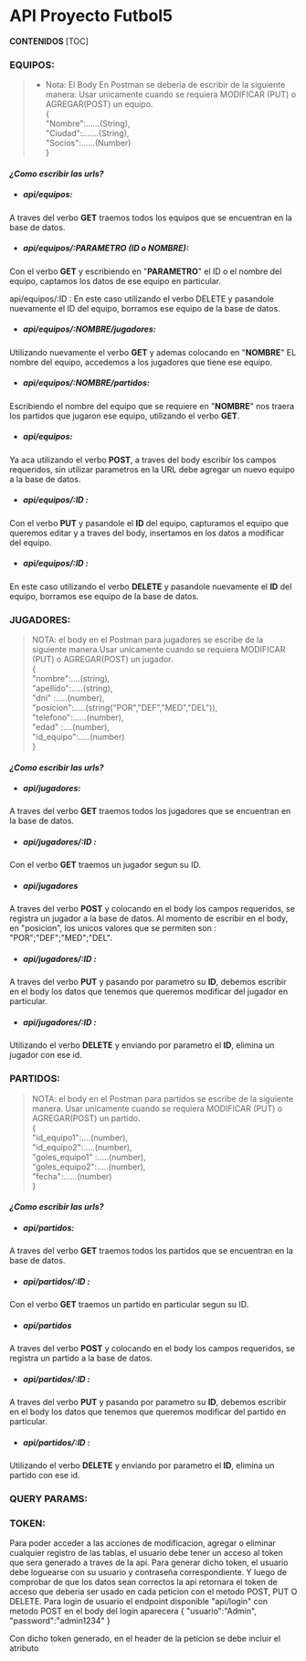 # API Proyecto Futbol5


**CONTENIDOS**
[TOC]

### EQUIPOS:
>* Nota: El Body En  Postman se deberia de escribir de la siguiente manera:
Usar unicamente cuando se requiera MODIFICAR (PUT) o AGREGAR(POST) un equipo.<br>
            { <br>
                "Nombre":......(String),<br>
                "Ciudad":.......(String),<br>
                "Socios":......(Number) <br>
            }


#### *¿Como escribir las urls?*

- ##### api/equipos:
A traves del verbo **GET** traemos todos los equipos que se encuentran en la base de datos.

- ##### api/equipos/:PARAMETRO (ID o NOMBRE):
Con el verbo **GET** y escribiendo en "**PARAMETRO**" el ID o el nombre del equipo, captamos los datos de ese equipo en particular.

api/equipos/:ID :
En este caso utilizando el verbo DELETE y pasandole nuevamente el ID del equipo, borramos ese equipo de la base de datos.

- ##### api/equipos/:NOMBRE/jugadores:
Utilizando nuevamente el verbo **GET** y ademas colocando en "**NOMBRE**" EL nombre del equipo, accedemos a los jugadores que tiene ese equipo.

- ##### api/equipos/:NOMBRE/partidos:
Escribiendo el nombre del equipo que se requiere en "**NOMBRE**" nos traera los partidos que jugaron ese equipo, utilizando el verbo **GET**.
 
- ##### api/equipos:
Ya aca utilizando el verbo **POST**, a traves del body escribir los campos requeridos, sin utilizar parametros en la URL debe agregar un nuevo equipo a la base de datos.

- ##### api/equipos/:ID :
Con el verbo **PUT** y pasandole el **ID** del equipo, capturamos el equipo que queremos editar y a traves del body, insertamos en los datos a modificar del equipo.

- ##### api/equipos/:ID :
En este caso utilizando el verbo **DELETE** y pasandole nuevamente el **ID** del equipo, borramos ese equipo de la base de datos.


### JUGADORES:
> NOTA: el body en el Postman para jugadores se escribe de la siguiente manera.Usar unicamente cuando se requiera MODIFICAR (PUT) o AGREGAR(POST) un jugador.<br>
{<br>
"nombre":....(string),<br>
"apellido":.....(string),<br>
"dni" :.....(number), <br>
"posicion":.....(string("POR","DEF","MED","DEL")),<br>
"telefono":......(number), <br>
"edad" :....(number), <br>
"id_equipo":.....(number) <br>
}

#### *¿Como escribir las urls?*

- ##### api/jugadores:
A traves del verbo **GET** traemos todos los jugadores que se encuentran en la base de datos.

- ##### api/jugadores/:ID :
Con el verbo **GET** traemos un jugador segun su ID.

- ##### api/jugadores
A traves del verbo **POST** y colocando en el body los campos requeridos, se registra un jugador a la base de datos.  Al momento de escribir en el body, en "posicion", los unicos valores que se permiten son : "POR";"DEF";"MED";"DEL".

- ##### api/jugadores/:ID :
A traves del verbo **PUT** y pasando por parametro su **ID**, debemos escribir en el body los datos que tenemos que queremos modificar del jugador en particular.

- ##### api/jugadores/:ID :
Utilizando el verbo **DELETE** y enviando por parametro el **ID**, elimina un jugador con ese id.


### PARTIDOS: 
> NOTA: el body en el Postman para partidos se escribe de la siguiente manera. Usar unicamente cuando se requiera MODIFICAR (PUT) o AGREGAR(POST) un partido.<br>
{<br>
"id_equipo1":....(number),<br>
"id_equipo2":.....(number),<br>
"goles_equipo1" :.....(number), <br>
"goles_equipo2":.....(number),<br>
"fecha":......(number)<br>
}

#### *¿Como escribir las urls?*

- ##### api/partidos:
A traves del verbo **GET** traemos todos los partidos que se encuentran en la base de datos.

- ##### api/partidos/:ID :
Con el verbo **GET** traemos un partido en particular segun su ID.

- ##### api/partidos
A traves del verbo **POST** y colocando en el body los campos requeridos, se registra un partido a la base de datos. 

- ##### api/partidos/:ID :
A traves del verbo **PUT** y pasando por parametro su **ID**, debemos escribir en el body los datos que tenemos que queremos modificar del partido en particular.

- ##### api/partidos/:ID :
Utilizando el verbo **DELETE** y enviando por parametro el **ID**, elimina un partido con ese id.


### QUERY PARAMS:


### TOKEN:
Para poder acceder a las acciones de modificacion, agregar o eliminar cualquier registro de las tablas, el usuario debe tener un acceso al token que sera generado a traves de la api.
Para generar dicho token, el usuario debe loguearse con su usuario y contraseña correspondiente. Y luego de comprobar de que los datos sean correctos la api retornara el token de acceso que deberia ser usado en cada peticion con el metodo POST, PUT O DELETE. Para login de usuario el endpoint disponible "api/login" con metodo POST en el body del login aparecera
{
    "usuario":"Admin",
    "password":"admin1234"
}

Con dicho token generado, en el header de la peticion se debe incluir el atributo 